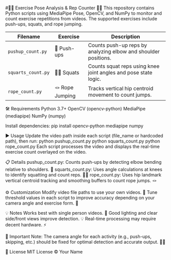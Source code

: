#🏋️‍♂️ Exercise Pose Analysis & Rep Counter 🏃‍♀️
This repository contains Python scripts using MediaPipe Pose, OpenCV, and NumPy to monitor and count exercise repetitions from videos. The supported exercises include push-ups, squats, and rope jumping.

| Filename           | Exercise        | Description                                                     |
| ------------------ | --------------- | --------------------------------------------------------------- |
| `pushup_count.py`  | 💪 Push-ups     | Counts push-up reps by analyzing elbow and shoulder positions.  |
| `squarts_count.py` | 🏋️‍♀️ Squats   | Counts squat reps using knee joint angles and pose state logic. |
| `rope_count.py`    | 🪢 Rope Jumping | Tracks vertical hip centroid movement to count jumps.           |

🛠️ Requirements
Python 3.7+
OpenCV (opencv-python)
MediaPipe (mediapipe)
NumPy (numpy)

Install dependencies:
pip install opencv-python mediapipe numpy

▶️ Usage
Update the video path inside each script (file_name or hardcoded path), then run:
python pushup_count.py
python squarts_count.py
python rope_count.py
Each script processes the video and displays the real-time exercise count overlayed on the video.

📋 Details
pushup_count.py: Counts push-ups by detecting elbow bending relative to shoulders. 💪
squarts_count.py: Uses angle calculations at knees to identify squatting and count reps. 🏋️‍♀️
rope_count.py: Uses hip landmark vertical centroid tracking and smoothing buffers to count rope jumps. 🪢

⚙️ Customization
Modify video file paths to use your own videos. 🎥
Tune threshold values in each script to improve accuracy depending on your camera angle and exercise form. 🎯

💡 Notes
Works best with single person videos. 👤
Good lighting and clear side/front views improve detection. 💡
Real-time processing may require decent hardware. ⚡

📢 Important
Note: The camera angle for each activity (e.g., push-ups, skipping, etc.) should be fixed for optimal detection and accurate output. 🎥📐

📄 License
MIT License © Your Name
